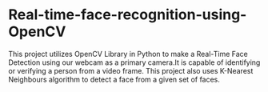# Real-time-face-recognition-using-OpenCV
This project utilizes OpenCV Library in Python to make a Real-Time Face Detection using our webcam as a primary camera.It is capable of identifying or verifying a person from a video frame. This project also uses K-Nearest Neighbours algorithm to detect a face from a given set of faces.

